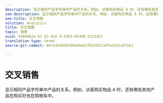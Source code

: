 ```yaml
---
description: 显示相同产品字符串中产品的关系。例如，访客购买物品 A 时，还有哪些其他产品在购买时也在购物车中。
seo-description: 显示相同产品字符串中产品的关系。例如，访客购买物品 A 时，还有哪些其他产品在购买时也在购物车中。
seo-title: 交叉销售
solution: Analytics
title: 交叉销售
topic: 报表
uuid: 4104d62e-b1 b2-4c6 d-93b3-bb390 b123423
translation-type: tm+mt
source-git-commit: 86fe1b3650100a05e52fb2102134fee515c871b1

---
```



# 交叉销售

显示相同产品字符串中产品的关系。例如，访客购买物品 A 时，还有哪些其他产品在购买时也在购物车中。

